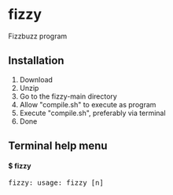 <!-- README.md

MIT License

Copyright (C) 2022 Stefanos "Steven" Tsakiris

Permission is hereby granted, free of charge, to any person obtaining a copy
of this software and associated documentation files (the "Software"), to deal
in the Software without restriction, including without limitation the rights
to use, copy, modify, merge, publish, distribute, sublicense, and/or sell
copies of the Software, and to permit persons to whom the Software is
furnished to do so, subject to the following conditions:

The above copyright notice and this permission notice shall be included in all
copies or substantial portions of the Software.

THE SOFTWARE IS PROVIDED "AS IS", WITHOUT WARRANTY OF ANY KIND, EXPRESS OR
IMPLIED, INCLUDING BUT NOT LIMITED TO THE WARRANTIES OF MERCHANTABILITY,
FITNESS FOR A PARTICULAR PURPOSE AND NONINFRINGEMENT. IN NO EVENT SHALL THE
AUTHORS OR COPYRIGHT HOLDERS BE LIABLE FOR ANY CLAIM, DAMAGES OR OTHER
LIABILITY, WHETHER IN AN ACTION OF CONTRACT, TORT OR OTHERWISE, ARISING FROM,
OUT OF OR IN CONNECTION WITH THE SOFTWARE OR THE USE OR OTHER DEALINGS IN THE
SOFTWARE. -->

# fizzy
Fizzbuzz program

## Installation
1. Download
2. Unzip
3. Go to the fizzy-main directory
4. Allow "compile.sh" to execute as program
5. Execute "compile.sh", preferably via terminal
6. Done

## Terminal help menu
#### $ fizzy
<pre>
fizzy: usage: fizzy [n]
</pre>
